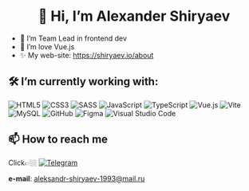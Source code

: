 <h1 align="center">👋 Hi, I’m Alexander Shiryaev</h1>

- 👀 I’m Team Lead in frontend dev
- 💞️  I’m love Vue.js
- ✨ My web-site: https://shiryaev.io/about

## 🛠 I’m currently working with:
![HTML5](https://img.shields.io/badge/html5-%23E34F26.svg?style=for-the-badge&logo=html5&logoColor=white)
![CSS3](https://img.shields.io/badge/css3-%231572B6.svg?style=for-the-badge&logo=css3&logoColor=white)
![SASS](https://img.shields.io/badge/SASS-hotpink.svg?style=for-the-badge&logo=SASS&logoColor=white)
![JavaScript](https://img.shields.io/badge/javascript-%23323330.svg?style=for-the-badge&logo=javascript&logoColor=%23F7DF1E)
![TypeScript](https://img.shields.io/badge/typescript-%23007ACC.svg?style=for-the-badge&logo=typescript&logoColor=white)
![Vue.js](https://img.shields.io/badge/vuejs-%2335495e.svg?style=for-the-badge&logo=vuedotjs&logoColor=%234FC08D)
![Vite](https://img.shields.io/badge/vite-%238DD6F9.svg?style=for-the-badge&logo=vite&logoColor=yellow)
![MySQL](https://img.shields.io/badge/mysql-%2300f.svg?style=for-the-badge&logo=mysql&logoColor=white)
![GitHub](https://img.shields.io/badge/github-%23121011.svg?style=for-the-badge&logo=github&logoColor=white)
![Figma](https://img.shields.io/badge/figma-%23F24E1E.svg?style=for-the-badge&logo=figma&logoColor=white)
![Visual Studio Code](https://img.shields.io/badge/Visual%20Studio%20Code-0078d7.svg?style=for-the-badge&logo=visual-studio-code&logoColor=white)

## 📫 How to reach me

Click👉🏼
[![Telegram](https://img.shields.io/badge/Telegram-2CA5E0?style=for-the-badge&logo=telegram&logoColor=white)](https://t.me/Alexshir1993)
<!-- ![WhatsApp](https://img.shields.io/badge/WhatsApp-25D366?style=for-the-badge&logo=whatsapp&logoColor=white) -->
**e-mail**: aleksandr-shiryaev-1993@mail.ru

<!---
DamnFilthy/DamnFilthy is a ✨ special ✨ repository because its `README.md` (this file) appears on your GitHub profile.
You can click the Preview link to take a look at your changes.
--->
